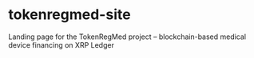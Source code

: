 # tokenregmed-site
Landing page for the TokenRegMed project – blockchain-based medical device financing on XRP Ledger
